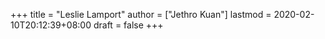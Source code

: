 +++
title = "Leslie Lamport"
author = ["Jethro Kuan"]
lastmod = 2020-02-10T20:12:39+08:00
draft = false
+++
